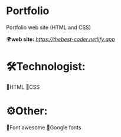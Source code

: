 # Portfolio
Portfolio web site (HTML and CSS)


🌍<b>web site:</b> <i><a href="https://thebest-coder.netlify.app" target="_blank">https://thebest-coder.netlify.app </a></i>

# 🛠Technologist:
🔹HTML
🔹CSS


# ⚙️Other:
🔹Font awesome
🔹Google fonts
